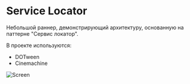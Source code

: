 # Service Locator
Небольшой раннер, демонстрирующий архитектуру, основанную на паттерне "Сервис локатор".

В проекте используются:
* DOTween
* Cinemachine

![Screen](Assets/Resources.Runner.png)